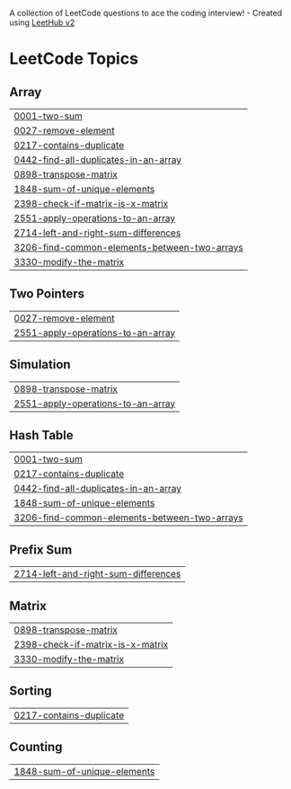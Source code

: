 A collection of LeetCode questions to ace the coding interview! - Created using [LeetHub v2](https://github.com/arunbhardwaj/LeetHub-2.0)
<!---LeetCode Topics Start-->
# LeetCode Topics
## Array
|  |
| ------- |
| [0001-two-sum](https://github.com/gurpreetkkalra/Leetcode_practice/tree/master/0001-two-sum) |
| [0027-remove-element](https://github.com/gurpreetkkalra/Leetcode_practice/tree/master/0027-remove-element) |
| [0217-contains-duplicate](https://github.com/gurpreetkkalra/Leetcode_practice/tree/master/0217-contains-duplicate) |
| [0442-find-all-duplicates-in-an-array](https://github.com/gurpreetkkalra/Leetcode_practice/tree/master/0442-find-all-duplicates-in-an-array) |
| [0898-transpose-matrix](https://github.com/gurpreetkkalra/Leetcode_practice/tree/master/0898-transpose-matrix) |
| [1848-sum-of-unique-elements](https://github.com/gurpreetkkalra/Leetcode_practice/tree/master/1848-sum-of-unique-elements) |
| [2398-check-if-matrix-is-x-matrix](https://github.com/gurpreetkkalra/Leetcode_practice/tree/master/2398-check-if-matrix-is-x-matrix) |
| [2551-apply-operations-to-an-array](https://github.com/gurpreetkkalra/Leetcode_practice/tree/master/2551-apply-operations-to-an-array) |
| [2714-left-and-right-sum-differences](https://github.com/gurpreetkkalra/Leetcode_practice/tree/master/2714-left-and-right-sum-differences) |
| [3206-find-common-elements-between-two-arrays](https://github.com/gurpreetkkalra/Leetcode_practice/tree/master/3206-find-common-elements-between-two-arrays) |
| [3330-modify-the-matrix](https://github.com/gurpreetkkalra/Leetcode_practice/tree/master/3330-modify-the-matrix) |
## Two Pointers
|  |
| ------- |
| [0027-remove-element](https://github.com/gurpreetkkalra/Leetcode_practice/tree/master/0027-remove-element) |
| [2551-apply-operations-to-an-array](https://github.com/gurpreetkkalra/Leetcode_practice/tree/master/2551-apply-operations-to-an-array) |
## Simulation
|  |
| ------- |
| [0898-transpose-matrix](https://github.com/gurpreetkkalra/Leetcode_practice/tree/master/0898-transpose-matrix) |
| [2551-apply-operations-to-an-array](https://github.com/gurpreetkkalra/Leetcode_practice/tree/master/2551-apply-operations-to-an-array) |
## Hash Table
|  |
| ------- |
| [0001-two-sum](https://github.com/gurpreetkkalra/Leetcode_practice/tree/master/0001-two-sum) |
| [0217-contains-duplicate](https://github.com/gurpreetkkalra/Leetcode_practice/tree/master/0217-contains-duplicate) |
| [0442-find-all-duplicates-in-an-array](https://github.com/gurpreetkkalra/Leetcode_practice/tree/master/0442-find-all-duplicates-in-an-array) |
| [1848-sum-of-unique-elements](https://github.com/gurpreetkkalra/Leetcode_practice/tree/master/1848-sum-of-unique-elements) |
| [3206-find-common-elements-between-two-arrays](https://github.com/gurpreetkkalra/Leetcode_practice/tree/master/3206-find-common-elements-between-two-arrays) |
## Prefix Sum
|  |
| ------- |
| [2714-left-and-right-sum-differences](https://github.com/gurpreetkkalra/Leetcode_practice/tree/master/2714-left-and-right-sum-differences) |
## Matrix
|  |
| ------- |
| [0898-transpose-matrix](https://github.com/gurpreetkkalra/Leetcode_practice/tree/master/0898-transpose-matrix) |
| [2398-check-if-matrix-is-x-matrix](https://github.com/gurpreetkkalra/Leetcode_practice/tree/master/2398-check-if-matrix-is-x-matrix) |
| [3330-modify-the-matrix](https://github.com/gurpreetkkalra/Leetcode_practice/tree/master/3330-modify-the-matrix) |
## Sorting
|  |
| ------- |
| [0217-contains-duplicate](https://github.com/gurpreetkkalra/Leetcode_practice/tree/master/0217-contains-duplicate) |
## Counting
|  |
| ------- |
| [1848-sum-of-unique-elements](https://github.com/gurpreetkkalra/Leetcode_practice/tree/master/1848-sum-of-unique-elements) |
<!---LeetCode Topics End-->